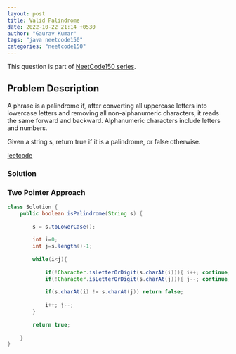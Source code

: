 ```yaml
---
layout: post
title: Valid Palindrome
date: 2022-10-22 21:14 +0530
author: "Gaurav Kumar"
tags: "java neetcode150"
categories: "neetcode150"
---
```


This question is part of [NeetCode150 series](https://neetcode.io/practice).  

## Problem Description

A phrase is a palindrome if, after converting all uppercase letters into lowercase letters and removing all non-alphanumeric characters, it reads the same forward and backward. Alphanumeric characters include letters and numbers.

Given a string s, return true if it is a palindrome, or false otherwise.

[leetcode](https://leetcode.com/problems/valid-palindrome/)

### Solution

### Two Pointer Approach

```java
class Solution {
    public boolean isPalindrome(String s) {
        
        s = s.toLowerCase();
        
        int i=0;
        int j=s.length()-1;
        
        while(i<j){
            
            if(!Character.isLetterOrDigit(s.charAt(i))){ i++; continue;}
            if(!Character.isLetterOrDigit(s.charAt(j))){ j--; continue;}
            
            if(s.charAt(i) != s.charAt(j)) return false;
            
            i++; j--;
        }
        
        return true;
        
    }
}
```
